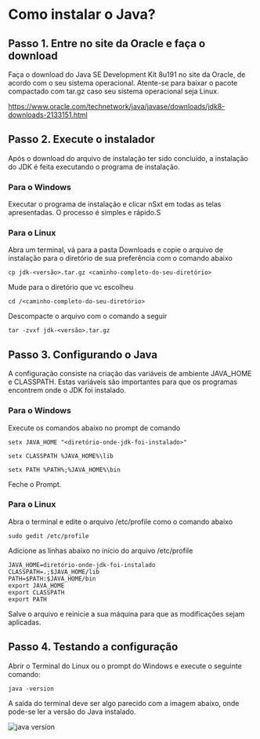 # Como instalar o Java?

## Passo 1. Entre no site da Oracle e faça o download

Faça o download do  Java SE Development Kit 8u191 no site da Oracle, de acordo com o seu sistema operacional.
Atente-se para baixar o pacote compactado com tar.gz caso seu sistema operacional seja Linux.

https://www.oracle.com/technetwork/java/javase/downloads/jdk8-downloads-2133151.html

## Passo 2. Execute o instalador

Após o download do arquivo de instalação ter sido concluído, a instalação do JDK é feita executando o programa de instalação.

### Para o Windows

Executar o programa de instalação e clicar nSxt em todas as telas apresentadas. O processo é simples e rápido.S

### Para o Linux

Abra um terminal, vá para a pasta Downloads e copie o arquivo de instalação para o diretório de sua preferência com o comando abaixo

`cp jdk-<versão>.tar.gz <caminho-completo-do-seu-diretório>`

Mude para o diretório que vc escolheu 

`cd /<caminho-completo-do-seu-diretório>`

Descompacte o arquivo com o comando a seguir

`tar -zvxf jdk-<versão>.tar.gz`

## Passo 3. Configurando o Java

A configuração consiste na criação das variáveis de ambiente JAVA_HOME e CLASSPATH. Estas variáveis são importantes para que os programas encontrem onde o JDK foi instalado.

### Para o Windows

Execute os comandos abaixo no prompt de comando
        
`setx JAVA_HOME "<diretório-onde-jdk-foi-instalado>"`

`setx CLASSPATH %JAVA_HOME%\lib`

`setx PATH %PATH%;%JAVA_HOME%\bin`
    
Feche o Prompt.

### Para o Linux

Abra o terminal e edite o arquivo /etc/profile como o comando abaixo    
    
`sudo gedit /etc/profile`
    
Adicione as linhas abaixo no início do arquivo /etc/profile
    
    JAVA_HOME=diretório-onde-jdk-foi-instalado
    CLASSPATH=.;$JAVA_HOME/lib
    PATH=$PATH:$JAVA_HOME/bin
    export JAVA_HOME
    export CLASSPATH
    export PATH
    
Salve o arquivo e reinicie a sua máquina para que as modificações sejam aplicadas. 

## Passo 4. Testando a configuração

Abrir o Terminal do Linux ou o prompt do Windows e execute o seguinte comando:
    
`java -version`

A saída do terminal deve ser algo parecido com a imagem abaixo, onde pode-se ler a versão do Java instalado.

![java version](http://2.bp.blogspot.com/-6nuMEHx_lWs/TqJtyZQcLvI/AAAAAAAAAeg/_KtSa2esueo/s1600/Java1.JPG)

